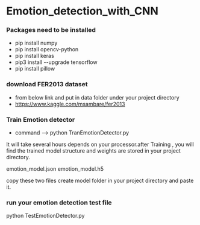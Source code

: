 # Emotion_detection_with_CNN

### Packages need to be installed
- pip install numpy
- pip install opencv-python
- pip install keras
- pip3 install --upgrade tensorflow
- pip install pillow

### download FER2013 dataset
- from below link and put in data folder under your project directory
- https://www.kaggle.com/msambare/fer2013

### Train Emotion detector
- command --> python TranEmotionDetector.py

It will take several hours depends on your processor.after Training , 
you will find the trained model structure and weights are stored in your project directory.

emotion_model.json
emotion_model.h5

copy these two files create model folder in your project directory and paste it.

### run your emotion detection test file
python TestEmotionDetector.py
